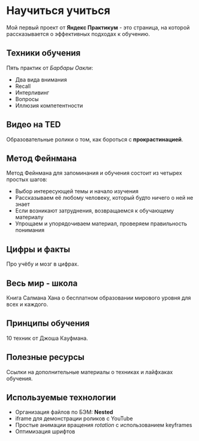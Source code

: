 # Научиться учиться
Мой первый проект от **Яндекс Практикум** - это страница, на которой рассказывается о эффективных подходах к обучению.

## Техники обучения
Пять практик от _Барбары Оакли_:
- Два вида внимания
- Recall
- Интерливинг
- Вопросы
- Иллюзия компетентности

## Видео на TED
Образовательные ролики о том, как бороться с **прокрастинацией**.

## Метод Фейнмана
Метод Фейнмана для запоминания и обучения состоит из четырех простых шагов:
- Выбор интересующей темы и начало изучения
- Рассказываем её любому человеку, который будто ничего о ней не знает
- Если возникают затруднения, возвращаемся к обучающему материалу
- Упрощаем и упорядочиваем материал, проверяем правильность понимания

## Цифры и факты
Про учёбу и мозг в цифрах.

## Весь мир - школа
Книга Салмана Хана о бесплатном образовании мирового уровня для всех и каждого.

## Принципы обучения
10 техник от Джоша Кауфмана.

## Полезные ресурсы
Ссылки на дополнительные материалы о техниках и лайфхаках обучения.

## Используемые технологии
- Организация файлов по БЭМ: **Nested**
- iframe для демонстрации роликов с YouTube
- Простые анимации вращения _rotation_ с использованием keyframes
- Оптимизация шрифтов
